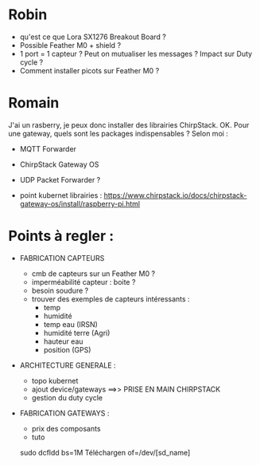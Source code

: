 
# Robin

- qu'est ce que Lora SX1276 Breakout Board ? 
- Possible Feather M0 + shield ?
- 1 port = 1 capteur ? Peut on mutualiser les messages ? Impact sur Duty cycle ?
- Comment installer picots sur Feather M0 ?


# Romain
J'ai un rasberry, je peux donc installer des librairies ChirpStack. OK. Pour une gateway, quels sont les packages indispensables ?  Selon moi :
- MQTT Forwarder
- ChirpStack Gateway OS
- UDP Packet Forwarder ?

- point kubernet
librairies : https://www.chirpstack.io/docs/chirpstack-gateway-os/install/raspberry-pi.html

# Points à regler :
- FABRICATION CAPTEURS
    - cmb de capteurs sur un Feather M0 ?
    - imperméabilité capteur : boite ?
    - besoin soudure ?
    - trouver des exemples de capteurs intéressants : 
        - temp
        - humidité
        - temp eau (IRSN)
        - humidité terre (Agri)
        - hauteur eau
        - position (GPS)

- ARCHITECTURE GENERALE :
    - topo kubernet
    - ajout device/gateways ==>> PRISE EN MAIN CHIRPSTACK
    - gestion du duty cycle

- FABRICATION GATEWAYS :
    - prix des composants
    - tuto

    sudo dcfldd bs=1M Téléchargen of=/dev/[sd_name]